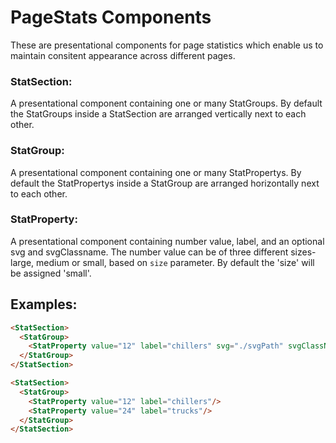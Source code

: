 PageStats Components
=================================

These are presentational components for page statistics which enable us to maintain consitent appearance across different pages.

### StatSection: 

A presentational component containing one or many StatGroups. By default the StatGroups inside a StatSection are arranged vertically next to each other.
 
### StatGroup: 

A presentational component containing one or many StatPropertys. By default the StatPropertys inside a StatGroup are arranged horizontally next to each other.

### StatProperty: 

A presentational component containing number value, label, and an optional svg and svgClassname. The number value can be of three different sizes- large, medium or small, based on `size` parameter. By default the 'size' will be assigned 'small'.

## Examples: 

```html
<StatSection>
  <StatGroup>
    <StatProperty value="12" label="chillers" svg="./svgPath" svgClassName="exmpleCssClass" size="large"}/>
  </StatGroup>
</StatSection>
```

```html
<StatSection>
  <StatGroup>
    <StatProperty value="12" label="chillers"/>
    <StatProperty value="24" label="trucks"/>
  </StatGroup>
</StatSection>
```
